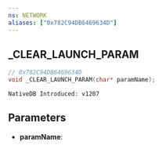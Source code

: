 ```yaml
---
ns: NETWORK
aliases: ["0x782C94DB6469634D"]
---
```

## _CLEAR_LAUNCH_PARAM

```c
// 0x782C94DB6469634D
void _CLEAR_LAUNCH_PARAM(char* paramName);
```

```
NativeDB Introduced: v1207
```

## Parameters
* **paramName**:
